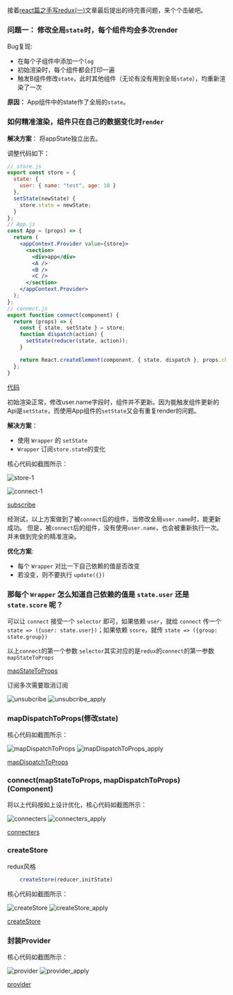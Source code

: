 接着[react篇之手写redux(一)]()文章最后提出的待完善问题，来个个击破吧。
### 问题一： 修改全局`state`时，每个组件均会多次render

Bug复现:
+ 在每个子组件中添加一个`log`
+ 初始渲染时，每个组件都会打印一遍
+ 触发B组件修改`state`，此时其他组件（无论有没有用到全局`state`），均重新渲染了一次

**原因：** App组件中的state作了全局的`state`。

### 如何精准渲染，组件只在自己的数据变化时`render`
**解决方案**： 将appState独立出去。

调整代码如下：
``` jsx
// store.js
export const store = {
  state: {
    user: { name: "test", age: 10 }
  },
  setState(newState) {
    store.state = newState;
  }
};
// App.js
const App = (props) => {
  return (
    <appContext.Provider value={store}>
      <section>
        <div>app</div>
        <A />
        <B />
        <C />
      </section>
    </appContext.Provider>
  );
};
// connect.js
export function connect(component) {
  return (props) => {
    const { state, setState } = store;
    function dispatch(action) {
      setState(reducer(state, action));
    }

    return React.createElement(component, { state, dispatch }, props.children);
  };
}
```

[代码](https://codesandbox.io/s/shouxiereduxpianzhier-youhuaappcontext-ulqgs)

初始渲染正常，修改user.name字段时，组件并不更新。因为能触发组件更新的Api是`setState`，而使用App组件的`setState`又会有重复render的问题。

**解决方案**：
+ 使用 `Wrapper` 的 `setState`
+ `Wrapper` 订阅`store.state`的变化

核心代码如截图所示：

![store-1](/redux-2/store-1.png)

![connect-1](/redux-2/connect-1.png)

[subscribe](https://codesandbox.io/s/shouxiereduxpianzhier-youhuaappcontext-ulqgs)

经测试，以上方案做到了被`connect`后的组件，当修改全局`user.name`时，能更新成功。
但是，被`connect`后的组件，没有使用`user.name`，也会被重新执行一次。并未做到完全的精准渲染。

**优化方案**:

+ 每个 `Wrapper` 对比一下自己依赖的值是否改变
+ 若没变，则不要执行 `update({})` 

### 那每个 `Wrapper` 怎么知道自己依赖的值是 `state.user` 还是 `state.score` 呢？
可以让 `connect` 接受一个 `selector` 即可，如果依赖 `user`，就给 `connect` 传一个 `state => ({user: state.user})`；如果依赖 `score`，就传 `state => ({group: state.group})`

以上`connect`的第一个参数 `selector`其实对应的是`redux`的`connect`的第一参数`mapStateToProps`

[mapStateToProps](https://codesandbox.io/s/shouxiereduxpianzhier-mapstatetoprops-mw5qy)

订阅多次需要取消订阅

![unsubcribe](/redux-2/unsubcribe.png)
![unsubcribe_apply](/redux-2/unsubcribe_apply.png)

### mapDispatchToProps(修改state)

核心代码如截图所示：

![mapDispatchToProps](/redux-2/mapDispatchToProps.png)
![mapDispatchToProps_apply](/redux-2/mapDispatchToProps_apply.png)

[mapDispatchToProps](https://codesandbox.io/s/shouxiereduxpianzhier-mapdispatchtoprops-2ohns)

### connect(mapStateToProps, mapDispatchToProps)(Component)
将以上代码按如上设计优化，核心代码如截图所示：

![connecters](/redux-2/connecters.png)
![connecters_apply](/redux-2/connecters_apply.png)

[connecters](https://codesandbox.io/s/shouxiereduxpianzhier-connectmapstatetoprops-mapdispatchtopropscomponent-67bcn)

### createStore
redux风格
```js
    createStore(reducer,initState)
```

核心代码如截图所示：

![createStore](/redux-2/createStore.png)
![createStore_apply](/redux-2/createStore_apply.png)

[createStore](https://codesandbox.io/s/shouxiereduxpianzhier-createstore-ni1pj)

### 封装Provider
核心代码如截图所示：

![provider](/redux-2/provider.png)
![provider_apply](/redux-2/provider_apply.png)

[provider](https://codesandbox.io/s/shouxiereduxpianzhier-provider-p2oqe)







